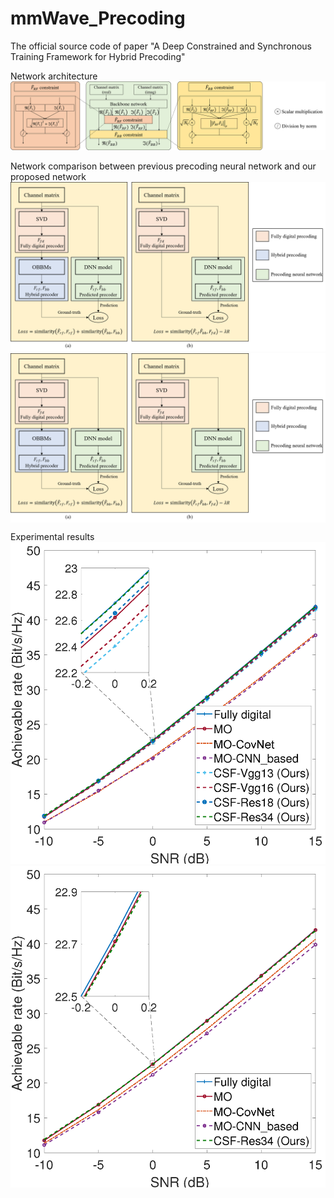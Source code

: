 # mmWave_Precoding
The official source code of paper "A Deep Constrained and Synchronous Training Framework for Hybrid Precoding"

Network architecture
![](Net_postproc.png)

Network comparison between previous precoding neural network and our proposed network
![](Net_comp.png)
<img src='Net_comp.png' width='1000' alt="" align=center />

Experimental results
![](CNN_based_SEvsSNR_NtRF3_azi60_ele20_cluster4.png)
![](CNN_based_SEvsSNR_NtRF4_azi60_ele20_cluster4.png)
